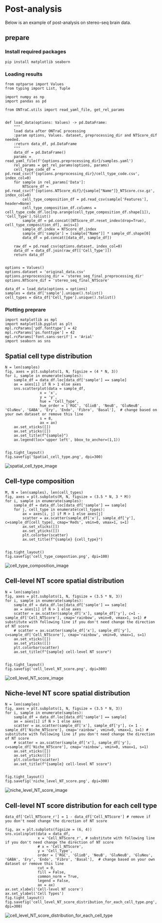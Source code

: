 # Post-analysis

Below is an example of post-analysis on stereo-seq brain data.

## prepare

### Install required packages

```{sh}
pip install matplotlib seaborn
```

### Loading results

```{python}
from optparse import Values
from typing import List, Tuple

import numpy as np
import pandas as pd

from ONTraC.utils import read_yaml_file, get_rel_params


def load_data(options: Values) -> pd.DataFrame:
    """
    load data after ONTraC processing
    :param options, Values. dataset, preprocessing_dir and NTScore_dif needed.
    :return data_df, pd.DataFrame
    """
    data_df = pd.DataFrame()
    params = read_yaml_file(f'{options.preprocessing_dir}/samples.yaml')
    rel_params = get_rel_params(options, params)
    cell_type_code_df = pd.read_csv(f'{options.preprocessing_dir}/cell_type_code.csv', index_col=0)
    for sample in rel_params['Data']:
        NTScore_df = pd.read_csv(f'{options.NTScore_dif}/{sample["Name"]}_NTScore.csv.gz', index_col=0)
        cell_type_composition_df = pd.read_csv(sample['Features'], header=None)
        cell_type_composition_df.columns = cell_type_code_df.loc[np.arange(cell_type_composition_df.shape[1]), 'Cell_Type'].tolist()
        sample_df = pd.concat([NTScore_df.reset_index(drop=True), cell_type_composition_df], axis=1)
        sample_df.index = NTScore_df.index
        sample_df['sample'] = [sample["Name"]] * sample_df.shape[0]
        data_df = pd.concat([data_df, sample_df])
    
    raw_df = pd.read_csv(options.dataset, index_col=0)
    data_df = data_df.join(raw_df[['Cell_Type']])
    return data_df


```

```{python}
options = Values()
options.dataset = 'original_data.csv'
options.preprocessing_dir = 'stereo_seq_final_preprocessing_dir'
options.NTScore_dif = 'stereo_seq_final_NTScore'

data_df = load_data(options = options)
samples = data_df['sample'].unique().tolist()
cell_types = data_df['Cell_Type'].unique().tolist()
```

### Plotting preprare

```{python}
import matplotlib as mpl
import matplotlib.pyplot as plt
mpl.rcParams['pdf.fonttype'] = 42
mpl.rcParams['ps.fonttype'] = 42
mpl.rcParams['font.sans-serif'] = 'Arial'
import seaborn as sns
```

## Spatial cell type distribution

```{python}
N = len(samples)
fig, axes = plt.subplots(1, N, figsize = (4 * N, 3))
for i, sample in enumerate(samples):
    sample_df = data_df.loc[data_df['sample'] == sample]
    ax = axes[i] if N > 1 else axes
    sns.scatterplot(data = sample_df,
                x = 'x',
                y = 'y',
                hue = 'Cell_Type',
                hue_order = ['RGC', 'GlioB', 'NeuB', 'GluNeuB', 'GluNeu', 'GABA', 'Ery', 'Endo', 'Fibro', 'Basal'],  # change based on your own dataset or remove this line
                s = 8,
                ax = ax)
    ax.set_xticks([])
    ax.set_yticks([])
    ax.set_title(f"{sample}")
    ax.legend(loc='upper left', bbox_to_anchor=(1,1))


fig.tight_layout()
fig.savefig('Spatial_cell_type.png', dpi=300)
```

![spatial_cell_type_image](../docs/source/_static/images/tutorials/post_analysis/Spatial_cell_type.png)

## Cell-type composition

```{python}
M, N = len(samples), len(cell_types)
fig, axes = plt.subplots(M, N, figsize = (3.5 * N, 3 * M))
for i, sample in enumerate(samples):
    sample_df = data_df.loc[data_df['sample'] == sample]
    for j, cell_type in enumerate(cell_types):
        ax = axes[i, j] if M > 1 else axes[j]
        scatter = ax.scatter(sample_df['x'], sample_df['y'], c=sample_df[cell_type], cmap='Reds', vmin=0, vmax=1, s=1)
        ax.set_xticks([])
        ax.set_yticks([])
        plt.colorbar(scatter)
        ax.set_title(f"{sample} {cell_type}")


fig.tight_layout()
fig.savefig('cell_type_compostion.png', dpi=100)
```

![cell_type_composition_image](../docs/source/_static/images/tutorials/post_analysis/cell_type_compostion.png)

## Cell-level NT score spatial distribution

```{python}
N = len(samples)
fig, axes = plt.subplots(1, N, figsize = (3.5 * N, 3))
for i, sample in enumerate(samples):
    sample_df = data_df.loc[data_df['sample'] == sample]
    ax = axes[i] if N > 1 else axes
    scatter = ax.scatter(sample_df['x'], sample_df['y'], c=1 - sample_df['Cell_NTScore'], cmap='rainbow', vmin=0, vmax=1, s=1) # substitute with following line if you don't need change the direction of NT score
    # scatter = ax.scatter(sample_df['x'], sample_df['y'], c=sample_df['Cell_NTScore'], cmap='rainbow', vmin=0, vmax=1, s=1)
    ax.set_xticks([])
    ax.set_yticks([])
    plt.colorbar(scatter)
    ax.set_title(f"{sample} cell-level NT score")


fig.tight_layout()
fig.savefig('cell_level_NT_score.png', dpi=300)
```

![cell_level_NT_score_image](../docs/source/_static/images/tutorials/post_analysis/cell_level_NT_score.png)

## Niche-level NT score spatial distribution

```{python}
N = len(samples)
fig, axes = plt.subplots(1, N, figsize = (3.5 * N, 3))
for i, sample in enumerate(samples):
    sample_df = data_df.loc[data_df['sample'] == sample]
    ax = axes[i] if N > 1 else axes
    scatter = ax.scatter(sample_df['x'], sample_df['y'], c= 1 - sample_df['Niche_NTScore'], cmap='rainbow', vmin=0, vmax=1, s=1) # substitute with following line if you don't need change the direction of NT score
    # scatter = ax.scatter(sample_df['x'], sample_df['y'], c=sample_df['Niche_NTScore'], cmap='rainbow', vmin=0, vmax=1, s=1)
    ax.set_xticks([])
    ax.set_yticks([])
    plt.colorbar(scatter)
    ax.set_title(f"{sample} cell-level NT score")


fig.tight_layout()
fig.savefig('niche_level_NT_score.png', dpi=300)
```

![niche_level_NT_score_image](../docs/source/_static/images/tutorials/post_analysis/niche_level_NT_score.png)

## Cell-level NT score distribution for each cell type

```{python}
data_df['Cell_NTScore_r'] = 1 - data_df['Cell_NTScore'] # remove if you don't need change the direction of NT score

fig, ax = plt.subplots(figsize = (6, 4))
sns.violinplot(data = data_df,
               x = 'Cell_NTScore_r', # substitute with following line if you don't need change the direction of NT score
               # x = 'Cell_NTScore',
               y = 'Cell_Type',
               order = ['RGC', 'GlioB', 'NeuB', 'GluNeuB', 'GluNeu', 'GABA', 'Ery', 'Endo', 'Fibro', 'Basal'],  # change based on your own dataset or remove this line
               cut = 0,
               fill = False,
               common_norm = True,
               legend = False,
               ax = ax)
ax.set_xlabel('Cell-level NT score')
ax.set_ylabel('Cell Types')
fig.tight_layout()
fig.savefig('cell_level_NT_score_distribution_for_each_cell_type.png', dpi=300)
```

![cell_level_NT_score_distribution_for_each_cell_type](../docs/source/_static/images/tutorials/post_analysis/cell_level_NT_score_distribution_for_each_cell_type.png)
